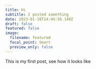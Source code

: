 ```yaml
---
title: Hi
subtitle: I posted something
date: 2023-01-18T14:44:56.140Z
draft: false
featured: false
image:
  filename: featured
  focal_point: Smart
  preview_only: false
---
```

This is my first post, see how it looks like
